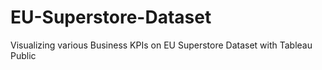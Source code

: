 # EU-Superstore-Dataset
Visualizing various Business KPIs on EU Superstore Dataset with Tableau Public
